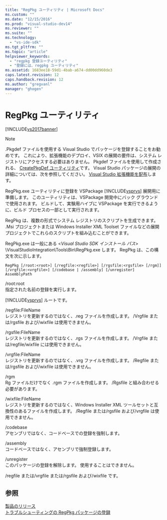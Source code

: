```yaml
---
title: "RegPkg ユーティリティ | Microsoft Docs"
ms.custom: ""
ms.date: "12/15/2016"
ms.prod: "visual-studio-dev14"
ms.reviewer: ""
ms.suite: ""
ms.technology: 
  - "vs-ide-sdk"
ms.tgt_pltfrm: ""
ms.topic: "article"
helpviewer_keywords: 
  - "regpkg 登録ユーティリティ"
  - "登録には、regpkg ユーティリティ"
ms.assetid: 1683ee18-59d1-4bab-a674-dd00dd960de3
caps.latest.revision: 12
caps.handback.revision: 12
ms.author: "gregvanl"
manager: "ghogen"
---
```

# RegPkg ユーティリティ
[!INCLUDE[vs2017banner](../../code-quality/includes/vs2017banner.md)]

> [!NOTE]
>  .Pkgdef ファイルを使用する Visual Studio でパッケージを登録することをお勧めです。 これにより、拡張機能のデプロイ、VSIX の展開の要件は、システム レジストリにアクセスする必要はありません。 Pkgdef ファイルを使用して作成される、 [CreatePkgDef ユーティリティ](../../extensibility/internals/createpkgdef-utility.md)です。 Visual Studio パッケージの展開の詳細については、次を参照してください。 [Visual Studio 拡張機能を配布](../../extensibility/shipping-visual-studio-extensions.md)します。  
  
 RegPkg.exe ユーティリティに登録を VSPackage [!INCLUDE[vsprvs](../../code-quality/includes/vsprvs_md.md)] 展開用に準備します。 このユーティリティは、VSPackage 開発中にバック グラウンドで使用されます。 ビルドして、実験用ハイブに VSPackage を実行できるように、ビルド プロセスの一部として実行されます。  
  
 RegPkg は、複数の形式でシステム レジストリのスクリプトを生成できます。 .Msi プロジェクトまたは Windows Installer XML Toolset ファイルなどの展開プロジェクトでこれらのスクリプトを組み込むことができます。  
  
 RegPkg.exe は一般にある \<*Visual Studio SDK インストール パス*\> \\VisualStudioIntegration\\Tools\\Bin\\RegPkg.exe します。 RegPkg は、この構文を次に示します。  
  
```  
RegPkg [/root:<root>] [/regfile:<regfile>] [/rgsfile:<rgsfile> [/rgm]] [/vrgfile:<vrgfile>] [/codebase | /assembly] [/unregister] AssemblyPath  
```  
  
 \/root:root  
 指定された名前の登録を実行します。  
  
 [!INCLUDE[vsprvs](../../code-quality/includes/vsprvs_md.md)] ルートです。  
  
 \/regfile:FileName  
 レジストリを更新するのではなく、.reg ファイルを作成します。  \/Vrgfile または\/rgsfile および\/wixfile は使用できません。  
  
 \/rgsfile:FileName  
 レジストリを更新するのではなく、.rgs ファイルを作成します。  \/Vrgfile または\/regfile\/wixfile には使用できません。  
  
 \/vrgfile:FileName  
 レジストリを更新するのではなく、.vrg ファイルを作成します。  \/Regfile または\/rgsfile および\/wixfile は使用できません。  
  
 \/rgm  
 Rg ファイルだけでなく .rgm ファイルを作成します。  \/Rgsfile と組み合わせる必要があります。  
  
 \/wixfile:FileName  
 レジストリを更新するのではなく、Windows Installer XML ツールセットと互換性のあるファイルを作成します。  \/Regfile または\/rgsfile および\/vrgfile は使用できません。  
  
 \/codebase  
 アセンブリではなく、コードベースでの登録を強制します。  
  
 \/assembly  
 コードベースではなく、アセンブリで強制登録します。  
  
 \/unregister  
 このパッケージの登録を解除します。  使用することはできません。  
  
 \/regfile または\/vrgfile または\/rgsfile および\/wixfile です。  
  
## 参照  
 [製品のリリース](../../misc/releasing-a-visual-studio-integration-product.md)   
 [トラブルシューティングの RegPkg パッケージの登録](../../extensibility/internals/troubleshooting-regpkg-package-registration.md)